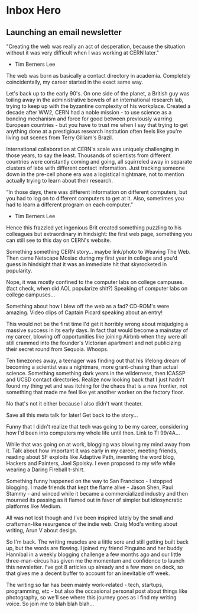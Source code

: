 # Inbox Hero
## Launching an email newsletter

"Creating the web was really an act of desperation, because the situation without it was very difficult when I was working at CERN later."

- Tim Berners Lee

The web was born as basically a contact directory in academia. Completely coincidentally, my career started in the exact same way.

Let's back up to the early 90's. On one side of the planet, a British guy was toiling away in the administrative bowels of an international research lab, trying to keep up with the byzantine complexity of his workplace. Created a decade after WW2, CERN had a noble mission - to use science as a bonding mechanism and force for good between previously warring European countries - but you have to trust me when I say that trying to get anything done at a prestigious research institution often feels like you're living out scenes from Terry Gilliam's Brazil.

International collaboration at CERN's scale was uniquely challenging in those years, to say the least. Thousands of scientists from different countries were constantly coming and going, all squirreled away in separate clusters of labs with different contact information. Just tracking someone down in the pre-cell phone era was a logistical nightmare, not to mention actually trying to learn about their research.

“In those days, there was different information on different computers, but you had to log on to different computers to get at it. Also, sometimes you had to learn a different program on each computer.”

- Tim Berners Lee

Hence this frazzled yet ingenious Brit created something puzzling to his colleagues but extraordinary in hindsight: the first web page, something you can still see to this day on CERN's website.







Something something CERN story... maybe link/photo to Weaving The Web. Then came Netscape Mosiac during my first year in college and you'd guess in hindsight that it was an immediate hit that skyrocketed in popularity.

Nope, it was mostly confined to the computer labs on college campuses.  (fact check, when did AOL popularize shit?) Speaking of computer labs on college campuses...

Something about how I blew off the web as a fad? CD-ROM's were amazing. Video clips of Captain Picard speaking about an entry!

This would not be the first time I'd get it horribly wrong about misjudging a massive success in its early days. In fact that would become a mainstay of my career, blowing off opportunities like joining Airbnb when they were all still crammed into the founder's Victorian apartment and not publicizing their secret round from Sequoia. Whoops.





Ten timezones away, a teenager was finding out that his lifelong dream of becoming a scientist was a nightmare, more grant-chasing than actual science. Something something dark years in the wilderness, then ICASSP and UCSD contact directories. Realize now looking back that I just hadn't found my thing yet and was itching for the chaos that is a new frontier, not something that made me feel like yet another worker on the factory floor. 

No that's not it either because I also didn't want theater.

Save all this meta talk for later! Get back to the story...

Funny that I didn't realize that tech was going to be my career, considering how I'd been into computers my whole life until then. Link to TI 99/4A...

While that was going on at work, blogging was blowing my mind away from it. Talk about how important it was early in my career, meeting friends, reading about SF exploits like Adaptive Path, inventing the word blog, Hackers and Painters, Joel Spolsky. I even proposed to my wife while wearing a Daring Fireball t-shirt.

Something funny happened on the way to San Francisco - I stopped blogging. I made friends that kept the flame alive - Jason Shen, Paul Stammy - and winced while it became a commercialized industry and then mourned its passing as it flamed out in favor of simpler but idiosyncratic platforms like Medium. 

All was not lost though and I've been inspired lately by the small and craftsman-like resurgence of the indie web. Craig Mod's writing about writing, Arun V about design.









So I'm back. The writing muscles are a little sore and still getting built back up, but the words are flowing. I joined my friend Pinguino and her buddy Hannibal in a weekly blogging challenge a few months ago and our little three-man-circus has given me the momentum and confidence to launch this newsletter. I've got 8 articles up already and a few more on deck, so that gives me a decent buffer to account for an inevitable off week.

The writing so far has been mainly work-related - tech, startups, programming, etc - but also the occasional personal post about things like photography, so we'll see where this journey goes as I find my writing voice. So join me to blah blah blah...